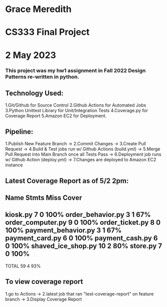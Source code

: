 # Grace Meredith
# CS333 Final Project
# 2 May 2023

### This project was my hw1 assignment in Fall 2022 Design Patterns re-written in python.

## Technology Used: 

1.Git/Github for Source Control
2.Github Actions for Automated Jobs
3.Python Unittest Library for Unit/Integration Tests
4.Coverage.py for Coverage Report
5.Amazon EC2 for Deployment.

## Pipeline: 

1.Publish New Feature Branch -> 
2.Commit Changes -> 
3.Create Pull Request -> 
4.Build & Test jobs run w/ Github Actions (build.yml) -> 
5.Merge Pull Request into Main Branch once all Tests Pass -> 
6.Deployment job runs w/ Github Action (deploy.yml) -> 
7.Changes are deployed to Amazon EC2 instance

## Latest Coverage Report as of 5/2 2pm: 

Name                  Stmts   Miss  Cover
-----------------------------------------
kiosk.py                  7      0   100%
order_behavior.py         3      1    67%
order_computer.py         9      0   100%
order_ticket.py           8      0   100%
payment_behavior.py       3      1    67%
payment_card.py           6      0   100%
payment_cash.py           6      0   100%
shaved_ice_shop.py       10      2    80%
store.py                  7      0   100%
-----------------------------------------
TOTAL                    59      4    93%

## To view coverage report

1.go to Actions ->
2.latest job that ran "test-coverage-report" on feature branch -> 
3.Display Coverage Report